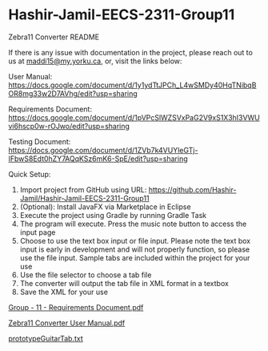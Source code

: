 # Hashir-Jamil-EECS-2311-Group11

Zebra11 Converter README

If there is any issue with documentation in the project, please reach out to us at maddi15@my.yorku.ca, or, visit the links below:

User Manual: https://docs.google.com/document/d/1y1ydTtJPCh_L4wSMDy40HqTNibqBOR8mg33w2D7AVhg/edit?usp=sharing

Requirements Document: https://docs.google.com/document/d/1pVPcSlWZSVxPaG2V9xS1X3hI3VWUvi6hscp0w-rOJwo/edit?usp=sharing

Testing Document: https://docs.google.com/document/d/1ZVb7k4VUYleGTj-IFbwS8Edt0hZY7AQqKSz6mK6-SpE/edit?usp=sharing


Quick Setup:

1. Import project from GitHub using URL: https://github.com/Hashir-Jamil/Hashir-Jamil-EECS-2311-Group11 
2. (Optional): Install JavaFX via Marketplace in Eclipse
3. Execute the project using Gradle by running Gradle Task
4. The program will execute. Press the music note button to access the input page
5. Choose to use the text box input or file input. Please note the text box input is early in development and will not properly function, so please use the file input. Sample tabs are included within the project for your use
6. Use the file selector to choose a tab file
7. The converter will output the tab file in XML format in a textbox
8. Save the XML for your use
 

[Group - 11 - Requirements Document.pdf](https://github.com/Hartley-Madison-215062417/Hashir-Jamil-EECS-2311-Group11/files/6073460/Group.-.11.-.Requirements.Document.pdf)

[Zebra11 Converter User Manual.pdf](https://github.com/Hartley-Madison-215062417/Hashir-Jamil-EECS-2311-Group11/files/6073459/Zebra11.Converter.User.Manual.pdf)

[prototypeGuitarTab.txt](https://github.com/Hartley-Madison-215062417/Hashir-Jamil-EECS-2311-Group11/files/6073463/prototypeGuitarTab.txt)



